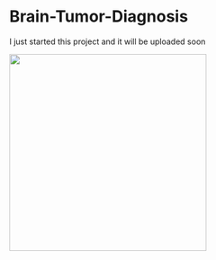 # Brain-Tumor-Diagnosis

I just started this project and it will be uploaded soon

<img src="https://user-images.githubusercontent.com/103449830/235309204-68caaa9a-f47b-4b2e-8f53-aca277099d80.jpg" width="350">
